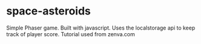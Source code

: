 # space-asteroids
Simple Phaser game. Built with javascript. Uses the localstorage api to keep track of player score. Tutorial used from zenva.com
